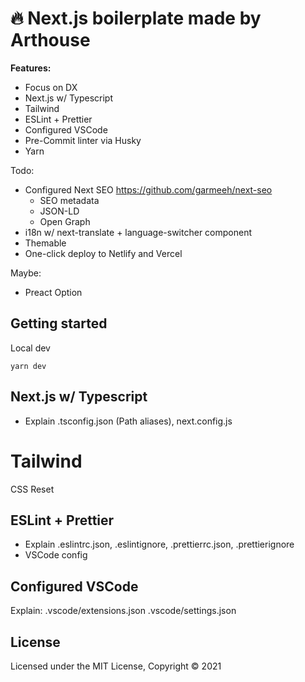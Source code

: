 # 🔥 Next.js boilerplate made by Arthouse

**Features:**

- Focus on DX
- Next.js w/ Typescript
- Tailwind
- ESLint + Prettier
- Configured VSCode
- Pre-Commit linter via Husky
- Yarn

Todo:

- Configured Next SEO https://github.com/garmeeh/next-seo
  - SEO metadata
  - JSON-LD
  - Open Graph
- i18n w/ next-translate + language-switcher component
- Themable
- One-click deploy to Netlify and Vercel

Maybe:

- Preact Option

## Getting started

Local dev

```
yarn dev
```

## Next.js w/ Typescript

- Explain .tsconfig.json (Path aliases), next.config.js

# Tailwind

CSS Reset

## ESLint + Prettier

- Explain .eslintrc.json, .eslintignore, .prettierrc.json, .prettierignore
- VSCode config

## Configured VSCode

Explain:
.vscode/extensions.json
.vscode/settings.json

## License

Licensed under the MIT License, Copyright © 2021
